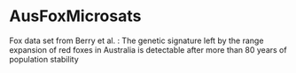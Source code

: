 # AusFoxMicrosats
Fox data set from Berry et al. : The genetic signature left by the range expansion of red foxes in Australia is detectable after more than 80 years of population stability 
